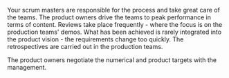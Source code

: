 Your scrum masters are responsible for the process and take great care of the teams. The product owners drive the teams to peak performance in terms of content. Reviews take place frequently - where the focus is on the production teams' demos. What has been achieved is rarely integrated into the product vision - the requirements change too quickly. The retrospectives are carried out in the production teams.

The product owners negotiate the numerical and product targets with the management.
